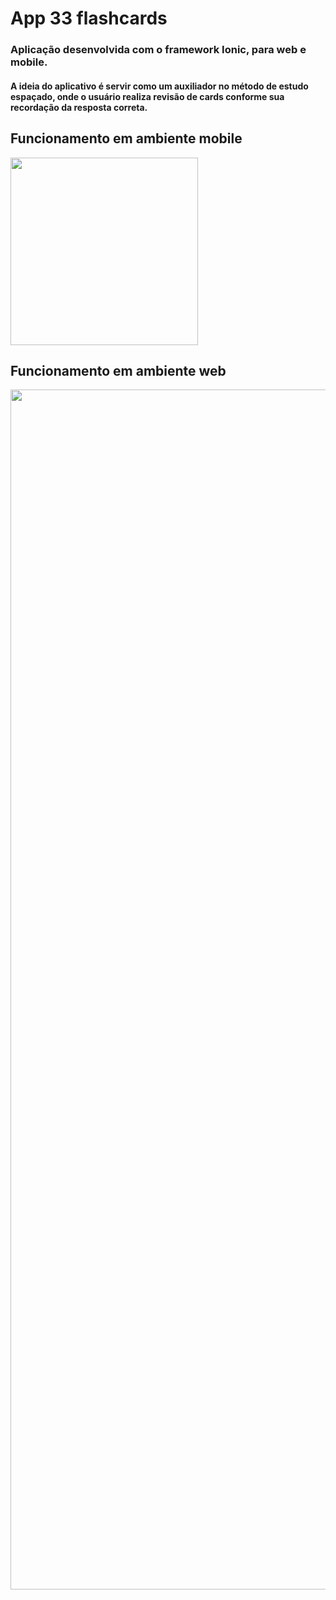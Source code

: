 # App 33 flashcards

### Aplicação desenvolvida com o framework Ionic, para web e mobile.

#### A ideia do aplicativo é servir como um auxiliador no método de estudo espaçado, onde o usuário realiza revisão de cards conforme sua recordação da resposta correta.

## Funcionamento em ambiente mobile
<img src="https://github.com/user-attachments/assets/2fbfc36f-51dd-48af-b9d2-adef655c6258" width="300" />

## Funcionamento em ambiente web
<img src="https://github.com/user-attachments/assets/7365a6b9-7eef-4d5a-bc49-3483e4438766" width="1920" />
